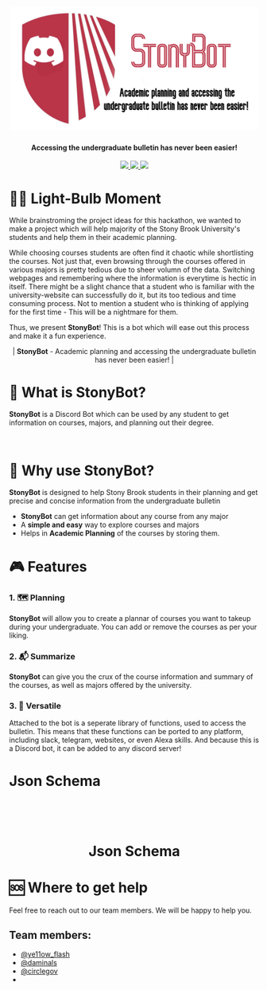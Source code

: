 <h1 align="center">
  <br>
  <a href="https://github.com/Ye11ow-Flash/Hack-CEWIT/blob/main/stonybotlogo-modified.png"><img src="https://github.com/Ye11ow-Flash/Hack-CEWIT/blob/main/stonybotlogo-modified.png" alt="StonyBot" width="500"></a>
<!--   StonyBot -->
</h1>

<!-- ------------------------------------------ -->

<h4 align="center">Accessing the undergraduate bulletin has never been easier!</h4>

<p align="center">
  <a href="https://img.shields.io/badge/python-v3.6%2B-blue">
    <img src="https://img.shields.io/badge/python-v3.6%2B-blue">
  </a>
  
  <a href="https://img.shields.io/badge/json-%20%7B%3B%7D-orange">
    <img src="https://img.shields.io/badge/json-%20%7B%3B%7D-orange">
  </a>
  
  <a href="https://img.shields.io/badge/discord-Bot-9cf?logo=discord">
    <img src="https://img.shields.io/badge/discord-Bot-9cf?logo=discord">
  </a>

</p>

<!-- Demo Video -->

# 🧘‍♀️ Light-Bulb Moment

While brainstroming the project ideas for this hackathon, we wanted to make a project which will help majority of the Stony Brook University's students and help them in their academic planning. 

While choosing courses students are often find it chaotic while shortlisting the courses. Not just that, even browsing through the courses offered in various majors is pretty tedious due to sheer volumn of the data. Switching webpages and remembering where the information is everytime is hectic in itself. There might be a slight chance that a student who is familiar with the university-website can successfully do it, but its too tedious and time consuming process. Not to mention a student who is thinking of applying for the first time - This will be a nightmare for them.

Thus, we present **StonyBot**! This is a bot which will ease out this process and make it a fun experience.

<p align="center"> | <b>StonyBot</b>  -  Academic planning and accessing the undergraduate bulletin has never been easier! |</p>

# 👀 What is StonyBot?

**StonyBot** is a Discord Bot which can be used by any student to get information on courses, majors, and planning out their degree.

<br>


# 🤖 Why use StonyBot?

**StonyBot** is designed to help Stony Brook students in their planning and get precise and concise information from the undergraduate bulletin

- **StonyBot** can get information about any course from any major
- A **simple and easy** way to explore courses and majors
- Helps in **Academic Planning** of the courses by storing them.

# 🎮 Features

### 1. 🗺 Planning

**StonyBot** will allow you to create a plannar of courses you want to takeup during your undergraduate. You can add or remove the courses as per your liking.

### 2. 📬 Summarize

**StonyBot** can give you the crux of the course information and summary of the courses, as well as majors offered by the university.

### 3. 🚀 Versatile

Attached to the bot is a seperate library of functions, used to access the bulletin. This means that these functions can be ported to any platform, including slack, telegram, websites, or even Alexa skills. And because this is a Discord bot, it can be added to any discord server!

# Json Schema

<h1 align="center">
  <br>
<!--   <a href="json_schema.png"><img src="json_schema.png" alt="HackerGuide" width="800"></a> -->
  <br>
  Json Schema
  <br>
</h1>



# 🆘 Where to get help

Feel free to reach out to our team members. We will be happy to help you.

## Team members:
- [@ye11ow_flash](https://www.linkedin.com/in/jaineel97/)
- [@daminals](https://www.linkedin.com/in/danielkogan123/)
- [@circlegov](https://www.linkedin.com/in/david-levin-361a58185)
- []()
